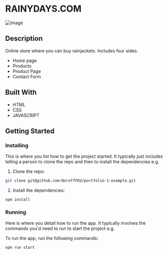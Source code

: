 # RAINYDAYS.COM

![image](https://rainydaysnoroff.netlify.app/)

## Description

Online store where you can buy rainjackets.
Includes four sides.

- Home page
- Products
- Product Page 
- Contact Form

## Built With

- HTML
- CSS
- JAVASCRIPT

## Getting Started

### Installing

This is where you list how to get the project started. It typically just includes telling a person to clone the repo and then to install the dependencies e.g.

1. Clone the repo:

```bash
git clone git@github.com:NoroffFEU/portfolio-1-example.git
```

2. Install the dependencies:

```
npm install
```

### Running

Here is where you detail how to run the app. It typically involves the commands you'd need to run to start the project e.g.

To run the app, run the following commands:

```bash
npm run start
```

